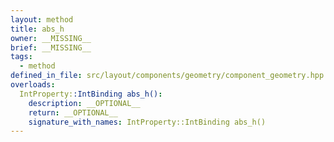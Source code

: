 ```yaml
---
layout: method
title: abs_h
owner: __MISSING__
brief: __MISSING__
tags:
  - method
defined_in_file: src/layout/components/geometry/component_geometry.hpp
overloads:
  IntProperty::IntBinding abs_h():
    description: __OPTIONAL__
    return: __OPTIONAL__
    signature_with_names: IntProperty::IntBinding abs_h()
---
```


